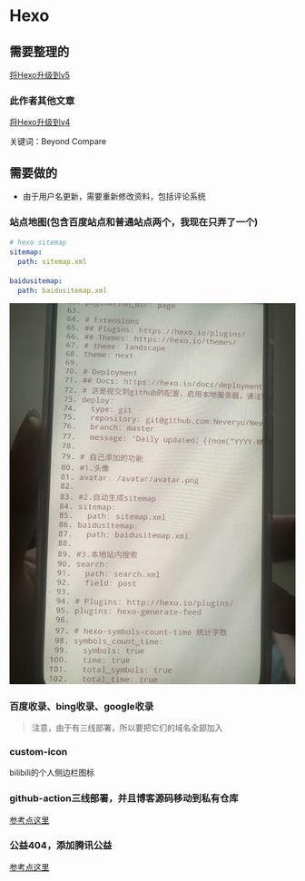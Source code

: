 # Hexo

## 需要整理的

[将Hexo升级到v5](https://zhuanlan.zhihu.com/p/174015035)

### 此作者其他文章

[将Hexo升级到v4](https://zhuanlan.zhihu.com/p/157511323)

关键词：Beyond Compare

## 需要做的

- 由于用户名更新，需要重新修改资料，包括评论系统

### 站点地图(包含百度站点和普通站点两个，我现在只弄了一个)

```yml
# hexo sitemap
sitemap:
  path: sitemap.xml

baidusitemap:
  path: baidusitemap.xml
```

![snap](assets/hexo/QQMail_0.png)

### 百度收录、bing收录、google收录

> 注意，由于有三线部署，所以要把它们的域名全部加入

### custom-icon

bilibili的个人侧边栏图标

### github-action三线部署，并且博客源码移动到私有仓库

[参考点这里](github-deploy.md)

### 公益404，添加腾讯公益

[参考点这里](https://theme-next.js.org/docs/theme-settings/custom-pages.html?highlight=404#Custom-404-Page)
